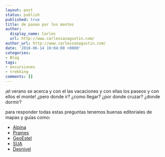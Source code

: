 ```yaml
---
layout: post
status: publish
published: true
title: de paseo por los montes
author:
  display_name: Carles
  url: http://www.carlessanagustin.com/
author_url: http://www.carlessanagustin.com/
date: '2010-06-14 10:04:00 +0000'
categories:
- Blog
tags:
- excursiones
- trekking
comments: []
---
```

<p>&iexcl;el verano se acerca y con el las vacaciones y con ellas los paseos y con ellos el monte! &iquest;pero donde ir? &iquest;como llegar? &iquest;por donde cruzar? &iquest;donde dormir?</p>
<div>para responder todas estas preguntas tenemos buenas editoriales de mapas y gu&iacute;as como:</div>
<div>
<ul>
<li><a href="http://www.editorialalpina.com/">Alpina</a></li>
<li><a href="http://www.prames.com/">Prames</a></li>
<li><a href="http://www.geoestel.com/">GeoEstel</a></li>
<li><a href="http://www.sua-ediciones.com/">SUA</a></li>
<li><a href="http://www.libreriadesnivel.com/">Desnivel</a></li>
</ul>
</div>
